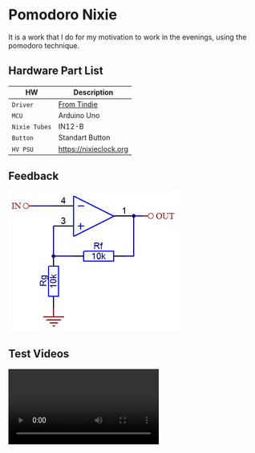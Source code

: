 # Pomodoro Nixie
It is a work that I do for my motivation to work in the evenings, using the pomodoro technique.

## Hardware Part List

| HW                      | Description                                            |
| ----------------------- | ------------------------------------------------------ |
| `Driver`                | [From Tindie](https://www.tindie.com/products/marcinsaj/nixie-tube-driver-v2/) |
| `MCU`                   | Arduino Uno                                            |
| `Nixie Tubes`           | IN12-B                                                 |
| `Button`                | Standart Button                                        |
| `HV PSU`                | https://nixieclock.org                                 |

## Feedback

![Feedback](./images/feedback_animated.gif)

## Test Videos
![](./images/lookup.mp4)
